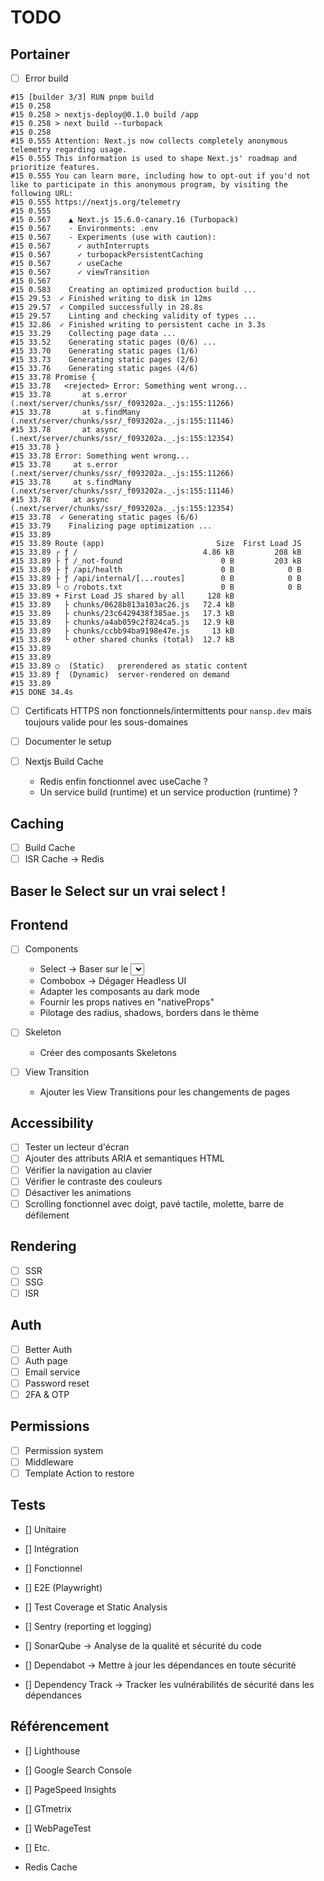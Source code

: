 # TODO

## Portainer

- [ ] Error build

```
#15 [builder 3/3] RUN pnpm build
#15 0.258
#15 0.258 > nextjs-deploy@0.1.0 build /app
#15 0.258 > next build --turbopack
#15 0.258
#15 0.555 Attention: Next.js now collects completely anonymous telemetry regarding usage.
#15 0.555 This information is used to shape Next.js' roadmap and prioritize features.
#15 0.555 You can learn more, including how to opt-out if you'd not like to participate in this anonymous program, by visiting the following URL:
#15 0.555 https://nextjs.org/telemetry
#15 0.555
#15 0.567    ▲ Next.js 15.6.0-canary.16 (Turbopack)
#15 0.567    - Environments: .env
#15 0.567    - Experiments (use with caution):
#15 0.567      ✓ authInterrupts
#15 0.567      ✓ turbopackPersistentCaching
#15 0.567      ✓ useCache
#15 0.567      ✓ viewTransition
#15 0.567
#15 0.583    Creating an optimized production build ...
#15 29.53  ✓ Finished writing to disk in 12ms
#15 29.57  ✓ Compiled successfully in 28.8s
#15 29.57    Linting and checking validity of types ...
#15 32.86  ✓ Finished writing to persistent cache in 3.3s
#15 33.29    Collecting page data ...
#15 33.52    Generating static pages (0/6) ...
#15 33.70    Generating static pages (1/6)
#15 33.73    Generating static pages (2/6)
#15 33.76    Generating static pages (4/6)
#15 33.78 Promise {
#15 33.78   <rejected> Error: Something went wrong...
#15 33.78       at s.error (.next/server/chunks/ssr/_f093202a._.js:155:11266)
#15 33.78       at s.findMany (.next/server/chunks/ssr/_f093202a._.js:155:11146)
#15 33.78       at async (.next/server/chunks/ssr/_f093202a._.js:155:12354)
#15 33.78 }
#15 33.78 Error: Something went wrong...
#15 33.78     at s.error (.next/server/chunks/ssr/_f093202a._.js:155:11266)
#15 33.78     at s.findMany (.next/server/chunks/ssr/_f093202a._.js:155:11146)
#15 33.78     at async (.next/server/chunks/ssr/_f093202a._.js:155:12354)
#15 33.78  ✓ Generating static pages (6/6)
#15 33.79    Finalizing page optimization ...
#15 33.89
#15 33.89 Route (app)                         Size  First Load JS
#15 33.89 ┌ ƒ /                            4.86 kB         208 kB
#15 33.89 ├ ƒ /_not-found                      0 B         203 kB
#15 33.89 ├ ƒ /api/health                      0 B            0 B
#15 33.89 ├ ƒ /api/internal/[...routes]        0 B            0 B
#15 33.89 └ ○ /robots.txt                      0 B            0 B
#15 33.89 + First Load JS shared by all     128 kB
#15 33.89   ├ chunks/0628b813a103ac26.js   72.4 kB
#15 33.89   ├ chunks/23c6429438f385ae.js   17.3 kB
#15 33.89   ├ chunks/a4ab059c2f824ca5.js   12.9 kB
#15 33.89   ├ chunks/ccbb94ba9198e47e.js     13 kB
#15 33.89   └ other shared chunks (total)  12.7 kB
#15 33.89
#15 33.89
#15 33.89 ○  (Static)   prerendered as static content
#15 33.89 ƒ  (Dynamic)  server-rendered on demand
#15 33.89
#15 DONE 34.4s
```

- [ ] Certificats HTTPS non fonctionnels/intermittents pour `nansp.dev` mais toujours valide pour les sous-domaines

- [ ] Documenter le setup

- [ ] Nextjs Build Cache
    - Redis enfin fonctionnel avec useCache ?
    - Un service build (runtime) et un service production (runtime) ?

## Caching

- [ ] Build Cache
- [ ] ISR Cache -> Redis

## Baser le Select sur un vrai select !

## Frontend

- [ ] Components
    - Select -> Baser sur le <select> natif -> "onSelectChange" et le fallback dropdown natif
    - Combobox -> Dégager Headless UI
    - Adapter les composants au dark mode
    - Fournir les props natives en "nativeProps"
    - Pilotage des radius, shadows, borders dans le thème

- [ ] Skeleton
    - Créer des composants Skeletons

- [ ] View Transition
    - Ajouter les View Transitions pour les changements de pages

## Accessibility

- [ ] Tester un lecteur d'écran
- [ ] Ajouter des attributs ARIA et semantiques HTML
- [ ] Vérifier la navigation au clavier
- [ ] Vérifier le contraste des couleurs
- [ ] Désactiver les animations
- [ ] Scrolling fonctionnel avec doigt, pavé tactile, molette, barre de défilement

## Rendering

- [ ] SSR
- [ ] SSG
- [ ] ISR

## Auth

- [ ] Better Auth
- [ ] Auth page
- [ ] Email service
- [ ] Password reset
- [ ] 2FA & OTP

## Permissions

- [ ] Permission system
- [ ] Middleware
- [ ] Template Action to restore

## Tests

- [] Unitaire
- [] Intégration
- [] Fonctionnel
- [] E2E (Playwright)

- [] Test Coverage et Static Analysis
- [] Sentry (reporting et logging)

- [] SonarQube -> Analyse de la qualité et sécurité du code
- [] Dependabot -> Mettre à jour les dépendances en toute sécurité
- [] Dependency Track -> Tracker les vulnérabilités de sécurité dans les dépendances

## Référencement

- [] Lighthouse
- [] Google Search Console
- [] PageSpeed Insights
- [] GTmetrix
- [] WebPageTest
- [] Etc.

- Redis Cache
